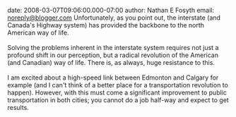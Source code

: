 date: 2008-03-07T09:06:00.000-07:00
author: Nathan E Fosyth
email: noreply@blogger.com
Unfortunately, as you point out, the interstate (and Canada's Highway system) has provided the backbone to the north American way of life.<BR/><BR/>Solving the problems inherent in the interstate system requires not just a profound shift in our perception, but a radical revolution of the American (and Canadian) way of life.  There is, as always, huge resistance to this.<BR/><BR/>I am excited about a high-speed link between Edmonton and Calgary for example (and I can't think of a better place for a transportation revolution to happen).  However, with this must come a significant improvement to public transportation in both cities; you cannot do a job half-way and expect to get results.